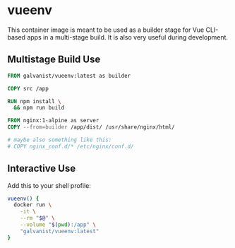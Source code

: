 # vueenv

This container image is meant to be used as a builder stage for Vue CLI-based apps in a multi-stage build. It is also very useful during development.

## Multistage Build Use

```Dockerfile
FROM galvanist/vueenv:latest as builder

COPY src /app

RUN npm install \
  && npm run build

FROM nginx:1-alpine as server
COPY --from=builder /app/dist/ /usr/share/nginx/html/

# maybe also something like this:
# COPY nginx_conf.d/* /etc/nginx/conf.d/
```

## Interactive Use

Add this to your shell profile:

```sh
vueenv() {
  docker run \
    -it \
    --rm "$@" \
    --volume "$(pwd):/app" \
    "galvanist/vueenv:latest"
}
```